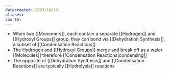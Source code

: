 ```yaml
---
datecreated: 2023/10/13
aliases: 
course:
---
```

- When two [[Monomers]], each contain a separate [[Hydrogen]] and [[Hydroxyl Groups]] group, they can bond via [[Dehydration Synthesis]], a subset of [[Condensation Reactions]]
- The Hydrogen and [[Hydroxyl Groups]] merge and break off as a water [[Molecules]] therefore [[Condensation Reactions|condensing]]
- The opposite of [[Dehydration Synthesis]] and [[Condensation Reactions]] are typically [[Hydrolysis]] reactions